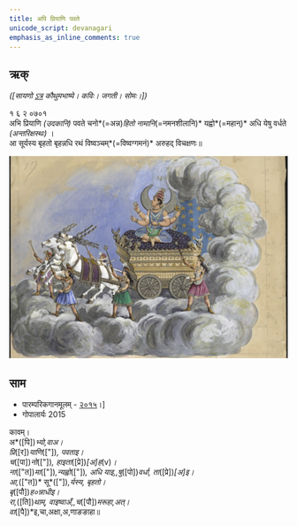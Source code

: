 ```yaml
---
title: अपि प्रियाणि पवते 
unicode_script: devanagari  
emphasis_as_inline_comments: true
---   
```


## ऋक्

*([सायणो [ऽत्र](https://archive.org/details/SamaVedaSanhitaWithSayanabhashyaVolume2SatyavrataSamasrami1876bis_201803/page/n191) कौथुमभाष्ये। कविः। जगती। सोमः।])*

१ ६ २ ०७०१   
अभि प्रियाणि *(उदकानि)* पवते चनो*(=अन्न)*हितो नामानि*(=नमनशीलानि)* यह्वो*(=महान्)* अधि येषु वर्धते *(अन्तरिक्षस्थः)* ।  
आ सूर्यस्य बृहतो बृहन्नधि रथं विष्वञ्चम्*(=विष्वग्गमनं)* अरुहद् विचक्षणः॥

![](../images/soma_moon_chandra.jpg)

## साम
- पारम्परिकगानमूलम् - [२०१५](https://archive.org/stream/sAmaveda-jaiminIya-paravastu-paramparA-docs/UDAKA%20SAANTHI%20SAAMAANI#page/n2/mode/1up&sa=D&ust=1542425956390000)।]
- गोपालार्यः 2015  
<div class="audioEmbed" src="https://archive
.org/download/jaiminIya-sAma-gAna-paravastu-tradition-gopAla-2015/kAvam.mp3"></div>


कावम्।  
अ*([पि])*भ्यो,वाअ।  
प्रि*([र])*याणि*(["])*, पवताइ।  
च*([पा])*नो*(["])*, हाइता*([प्रे])*[अ]ह*(v)*।  
ना*(["त])*मा*(["])*,न्यह्वो*(["])*, अधि याइ,,षु*([पो])*वर्धा, ता*([प्रे])*[अ]इ।  
आ,*(["त])* सू*(["])*,र्यस्य, बृहतो।  
बृ*([पौ])*ह०न्नाधीइ।  
रा,*([ति])*थाम्, वाइष्वाअँ,,च*([पौ])*मरूहा,अत्।  
वा*([पै])*इ,चा,अक्षा,अ,णाङङाहा॥  